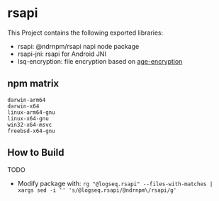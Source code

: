 # rsapi

This Project contains the following exported libraries:

- rsapi: @ndrnpm/rsapi napi node package
- rsapi-jni: rsapi for Android JNI
- lsq-encryption: file encryption based on [age-encryption](http://age-encryption.org/)

## npm matrix

```
darwin-arm64
darwin-x64
linux-arm64-gnu
linux-x64-gnu
win32-x64-msvc
freebsd-x64-gnu
```

## How to Build

TODO

- Modify package with: `rg "@logseq.rsapi" --files-with-matches | xargs sed -i '' 's/@logseq.rsapi/@ndrnpm\/rsapi/g'`
